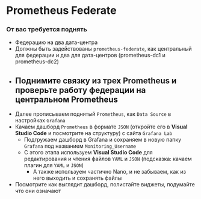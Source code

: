 # Prometheus Federate

### От вас требуется поднять
 - Федерацию на два дата-центра
 - Должны быть задействованы `prometheus-federate`, как центральный для федерации и два для дата-центров (prometheus-dc1 и prometheus-dc2)
 - Поднимите связку из трех Prometheus и проверьте работу федерации на центральном Prometheus
   - 
 - Далее прописываем поднятый `Prometheus`, как `Data Source` в настройках `Grafana`
 - Качаем дашборд `Prometheus` в формате `JSON` (откройте его в **Visual Studio Code** и посмотрите на структуру) с сайта `Grafana Lab`
   - Подгружаем дашборд в Grafana и сохраняем в новую папку `Grafana` под названием `Monitoring_Username`
   - С этого этапа используем **Visual Studio Code** для редактирования и чтения файлов `YAML` и `JSON` (подсказка: качаем плагин для `YAML` и `JSON`)
      - А также используем частично Nano, и не забываем, как из него выходить и сохранять файлы
 - Посмотрите как выглядит дашборд, полистайте виджеты, подумайте что они означают

